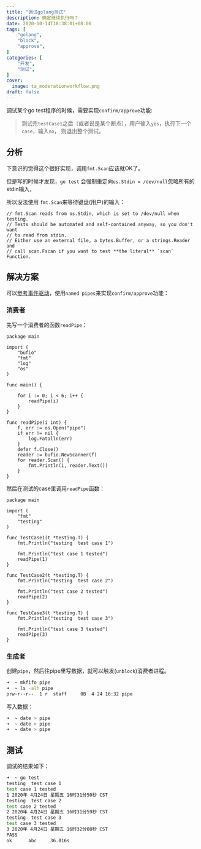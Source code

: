 ```yaml
---
title: "调试golang测试"
description: 确定继续执行吗？
date: 2020-10-14T18:38:01+08:00
tags: [
    "golang",
    "block",
    "approve",
]
categories: [
    "开发",
    "测试",
]
cover:
  image: ta_moderationworkflow.png
draft: false
---
```


调试某个go test程序的时候，需要实现`confirm/approve`功能:

> 测试完`testCase1`之后（或者说是某个断点），用户输入`yes`，执行下一个`case`，输入`no`， 则退出整个测试。

## 分析
下意识的觉得这个很好实现，调用`fmt.Scan`应该就OK了。

但是写的时候才发现，`go test` 会强制重定向`os.Stdin = /dev/null`忽略所有的 stdin输入，

所以没法使用 `fmt.Scan`来等待键盘(用户)的输入：
```golang
// fmt.Scan reads from os.Stdin, which is set to /dev/null when testing.
// Tests should be automated and self-contained anyway, so you don't want
// to read from stdin.
// Either use an external file, a bytes.Buffer, or a strings.Reader and
// call scan.Fscan if you want to test **the literal** `scan` Function.
```

## 解决方案
可以[参考事件驱动](/posts/shell-fifo/)，使用`named pipes`来实现`confirm/approve`功能：

### 消费者
先写一个消费者的函数`readPipe`：
```golang
package main

import (
    "bufio"
    "fmt"
    "log"
    "os"
)

func main() {

    for i := 0; i < 6; i++ {
        readPipe(i)
    }
}

func readPipe(i int) {
    f, err := os.Open("pipe")
    if err != nil {
        log.Fatalln(err)
    }
    defer f.Close()
    reader := bufio.NewScanner(f)
    for reader.Scan() {
        fmt.Println(i, reader.Text())
    }
}

```
然后在测试的case里调用`readPipe`函数：
```golang
package main

import (
    "fmt"
    "testing"
)

func TestCase1(t *testing.T) {
    fmt.Println("testing  test case 1")

    fmt.Println("test case 1 tested")
    readPipe(1)
}

func TestCase2(t *testing.T) {
    fmt.Println("testing  test case 2")

    fmt.Println("test case 2 tested")
    readPipe(2)
}

func TestCase3(t *testing.T) {
    fmt.Println("testing  test case 3")

    fmt.Println("test case 3 tested")
    readPipe(3)
}

```

### 生成者
创建`pipe`，然后往pipe里写数据，就可以触发(`unblock`)消费者进程。

```bash
➜  ~ mkfifo pipe
➜  ~ ls -alh pipe
prw-r--r--  1 r  staff     0B  4 24 16:32 pipe

```

写入数据：
```bash
➜  ~ date > pipe
➜  ~ date > pipe
➜  ~ date > pipe
```

## 测试
调试的结果如下：
```bash
➜  ~ go test   
testing  test case 1
test case 1 tested
1 2020年 4月24日 星期五 16时31分50秒 CST
testing  test case 2
test case 2 tested
2 2020年 4月24日 星期五 16时31分59秒 CST
testing  test case 3
test case 3 tested
3 2020年 4月24日 星期五 16时32分08秒 CST
PASS
ok      abc     36.016s
```
